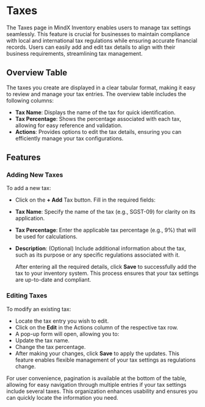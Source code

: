 # **Taxes**

The Taxes page in MindX Inventory enables users to manage tax settings seamlessly. This feature is crucial for businesses to maintain compliance with local and international tax regulations while ensuring accurate financial records. Users can easily add and edit tax details to align with their business requirements, streamlining tax management.

## **Overview Table**

The taxes you create are displayed in a clear tabular format, making it easy to review and manage your tax entries. The overview table includes the following columns:

- **Tax Name**: Displays the name of the tax for quick identification.
- **Tax Percentage**: Shows the percentage associated with each tax, allowing for easy reference and validation.
- **Actions**: Provides options to edit the tax details, ensuring you can efficiently manage your tax configurations.

## **Features**

### **Adding New Taxes**

To add a new tax:

- Click on the **+ Add** Tax button.
  Fill in the required fields:

- **Tax Name**: Specify the name of the tax (e.g., SGST-09) for clarity on its application.
- **Tax Percentage**: Enter the applicable tax percentage (e.g., 9%) that will be used for calculations.
- **Description**: (Optional) Include additional information about the tax, such as its purpose or any specific regulations associated with it.

  After entering all the required details, click **Save** to successfully add the tax to your inventory system.
  This process ensures that your tax settings are up-to-date and compliant.

### **Editing Taxes**

To modify an existing tax:

- Locate the tax entry you wish to edit.
- Click on the **Edit** in the Actions column of the respective tax row.
- A pop-up form will open, allowing you to:
- Update the tax name.
- Change the tax percentage.
- After making your changes, click **Save** to apply the updates.
  This feature enables flexible management of your tax settings as regulations change.

For user convenience, pagination is available at the bottom of the table, allowing for easy navigation through multiple entries if your tax settings include several taxes. This organization enhances usability and ensures you can quickly locate the information you need.
